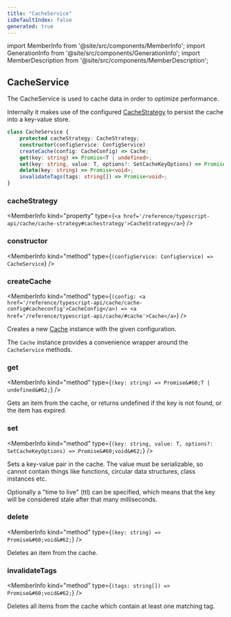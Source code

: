 ```yaml
---
title: "CacheService"
isDefaultIndex: false
generated: true
---
```

<!-- This file was generated from the Vendure source. Do not modify. Instead, re-run the "docs:build" script -->
import MemberInfo from '@site/src/components/MemberInfo';
import GenerationInfo from '@site/src/components/GenerationInfo';
import MemberDescription from '@site/src/components/MemberDescription';


## CacheService

<GenerationInfo sourceFile="packages/core/src/cache/cache.service.ts" sourceLine="20" packageName="@vendure/core" since="3.1.0" />

The CacheService is used to cache data in order to optimize performance.

Internally it makes use of the configured <a href='/reference/typescript-api/cache/cache-strategy#cachestrategy'>CacheStrategy</a> to persist
the cache into a key-value store.

```ts title="Signature"
class CacheService {
    protected cacheStrategy: CacheStrategy;
    constructor(configService: ConfigService)
    createCache(config: CacheConfig) => Cache;
    get(key: string) => Promise<T | undefined>;
    set(key: string, value: T, options?: SetCacheKeyOptions) => Promise<void>;
    delete(key: string) => Promise<void>;
    invalidateTags(tags: string[]) => Promise<void>;
}
```

<div className="members-wrapper">

### cacheStrategy

<MemberInfo kind="property" type={`<a href='/reference/typescript-api/cache/cache-strategy#cachestrategy'>CacheStrategy</a>`}   />


### constructor

<MemberInfo kind="method" type={`(configService: ConfigService) => CacheService`}   />


### createCache

<MemberInfo kind="method" type={`(config: <a href='/reference/typescript-api/cache/cache-config#cacheconfig'>CacheConfig</a>) => <a href='/reference/typescript-api/cache/#cache'>Cache</a>`}   />

Creates a new <a href='/reference/typescript-api/cache/#cache'>Cache</a> instance with the given configuration.

The `Cache` instance provides a convenience wrapper around the `CacheService`
methods.
### get

<MemberInfo kind="method" type={`(key: string) => Promise&#60;T | undefined&#62;`}   />

Gets an item from the cache, or returns undefined if the key is not found, or the
item has expired.
### set

<MemberInfo kind="method" type={`(key: string, value: T, options?: SetCacheKeyOptions) => Promise&#60;void&#62;`}   />

Sets a key-value pair in the cache. The value must be serializable, so cannot contain
things like functions, circular data structures, class instances etc.

Optionally a "time to live" (ttl) can be specified, which means that the key will
be considered stale after that many milliseconds.
### delete

<MemberInfo kind="method" type={`(key: string) => Promise&#60;void&#62;`}   />

Deletes an item from the cache.
### invalidateTags

<MemberInfo kind="method" type={`(tags: string[]) => Promise&#60;void&#62;`}   />

Deletes all items from the cache which contain at least one matching tag.


</div>
